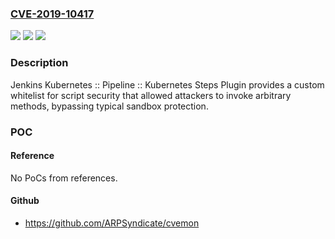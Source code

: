 ### [CVE-2019-10417](https://cve.mitre.org/cgi-bin/cvename.cgi?name=CVE-2019-10417)
![](https://img.shields.io/static/v1?label=Product&message=Jenkins%20Kubernetes%20%3A%3A%20Pipeline%20%3A%3A%20Kubernetes%20Steps%20Plugin&color=blue)
![](https://img.shields.io/static/v1?label=Version&message=n%2Fa&color=blue)
![](https://img.shields.io/static/v1?label=Vulnerability&message=CWE-183&color=brighgreen)

### Description

Jenkins Kubernetes :: Pipeline :: Kubernetes Steps Plugin provides a custom whitelist for script security that allowed attackers to invoke arbitrary methods, bypassing typical sandbox protection.

### POC

#### Reference
No PoCs from references.

#### Github
- https://github.com/ARPSyndicate/cvemon

